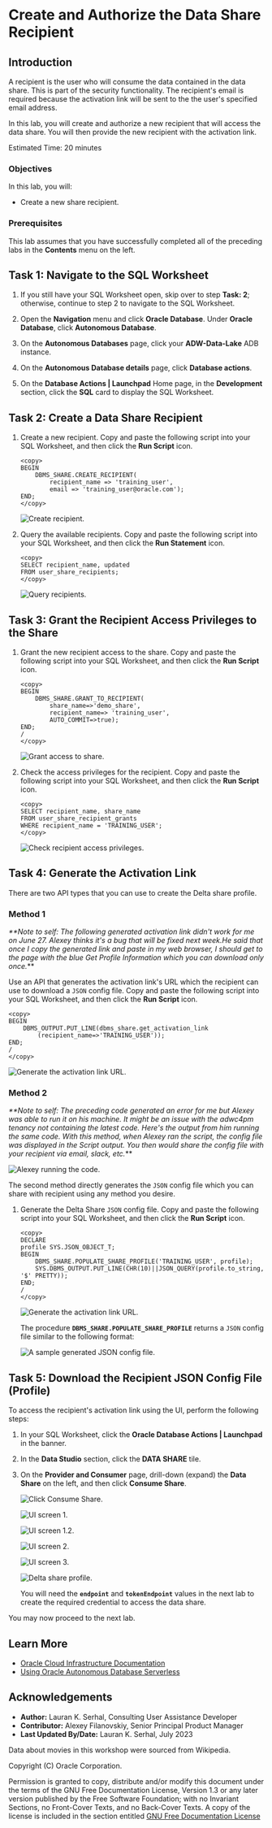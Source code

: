 # Create and Authorize the Data Share Recipient

## Introduction

A recipient is the user who will consume the data contained in the data share. This is part of the security functionality. The recipient's email is required because the activation link will be sent to the the user's specified email address.

In this lab, you will create and authorize a new recipient that will access the data share. You will then provide the new recipient with the activation link.

Estimated Time: 20 minutes

### Objectives

In this lab, you will:

* Create a new share recipient.

### Prerequisites

This lab assumes that you have successfully completed all of the preceding labs in the **Contents** menu on the left.

## Task 1: Navigate to the SQL Worksheet

1. If you still have your SQL Worksheet open, skip over to step **Task: 2**; otherwise, continue to step 2 to navigate to the SQL Worksheet.

2. Open the **Navigation** menu and click **Oracle Database**. Under **Oracle Database**, click **Autonomous Database**.

3. On the **Autonomous Databases** page, click your **ADW-Data-Lake** ADB instance.

4. On the **Autonomous Database details** page, click **Database actions**.

5. On the **Database Actions | Launchpad** Home page, in the **Development** section, click the **SQL** card to display the SQL Worksheet.

## Task 2: Create a Data Share Recipient

1. Create a new recipient. Copy and paste the following script into your SQL Worksheet, and then click the **Run Script** icon.

    ```
    <copy>
    BEGIN
        DBMS_SHARE.CREATE_RECIPIENT(
            recipient_name => 'training_user',
            email => 'training_user@oracle.com');
    END;
    </copy>
    ```

    ![Create recipient.](images/create-recipient.png)

2. Query the available recipients. Copy and paste the following script into your SQL Worksheet, and then click the **Run Statement** icon.

    ```
    <copy>
    SELECT recipient_name, updated
    FROM user_share_recipients;
    </copy>
    ```

    ![Query recipients.](images/query-recipients.png)

## Task 3: Grant the Recipient Access Privileges to the Share

1. Grant the new recipient access to the share. Copy and paste the following script into your SQL Worksheet, and then click the **Run Script** icon.

    ```
    <copy>
    BEGIN
        DBMS_SHARE.GRANT_TO_RECIPIENT(
            share_name=>'demo_share',
            recipient_name=> 'training_user',
            AUTO_COMMIT=>true);
    END;
    /
    </copy>
    ```

    ![Grant access to share.](images/grant-recipient-access.png)

2. Check the access privileges for the recipient. Copy and paste the following script into your SQL Worksheet, and then click the **Run Script** icon.

    ```
    <copy>
    SELECT recipient_name, share_name
    FROM user_share_recipient_grants
    WHERE recipient_name = 'TRAINING_USER';
    </copy>
    ```

    ![Check recipient access privileges.](images/query-privileges.png)

## Task 4: Generate the Activation Link

There are two API types that you can use to create the Delta share profile.

### **Method 1**

_**Note to self: The following generated activation link didn't work for me on June 27. Alexey thinks it's a bug that will be fixed next week.He said that once I copy the generated link and paste in my web browser, I should get to the page with the blue Get Profile Information which you can download only once._**

Use an API that generates the activation link's URL which the recipient can use to download a `JSON` config file. Copy and paste the following script into your SQL Worksheet, and then click the **Run Script** icon.

```
<copy>
BEGIN
    DBMS_OUTPUT.PUT_LINE(dbms_share.get_activation_link
        (recipient_name=>'TRAINING_USER'));
END;
/
</copy>
```

![Generate the activation link URL.](images/method-1.png)

### **Method 2**

_**Note to self: The preceding code generated an error for me but Alexey was able to run
it on his machine. It might be an issue with the adwc4pm tenancy not containing the latest code. Here's the output from him running the same code. With this method, when Alexey ran the script, the config file was displayed in the Script output. You then would share the config file with your recipient via email, slack, etc._**

![Alexey running the code.](images/alexey-code-1.png)

The second method directly generates the `JSON` config file which you can share with recipient using any method you desire.

1. Generate the Delta Share `JSON` config file. Copy and paste the following script into your SQL Worksheet, and then click the **Run Script** icon.

    ```
    <copy>
    DECLARE
    profile SYS.JSON_OBJECT_T;
    BEGIN
        DBMS_SHARE.POPULATE_SHARE_PROFILE('TRAINING_USER', profile);
        SYS.DBMS_OUTPUT.PUT_LINE(CHR(10)||JSON_QUERY(profile.to_string, '$' PRETTY));
    END;
    /
    </copy>
    ```

    ![Generate the activation link URL.](images/method-2.png)

    The procedure **`DBMS_SHARE.POPULATE_SHARE_PROFILE`** returns a `JSON` config file similar to the following format:

    ![A sample generated JSON config file.](images/sample-generated-file.png)

## Task 5: Download the Recipient JSON Config File (Profile)

To access the recipient's activation link using the UI, perform the following steps:

1. In your SQL Worksheet, click the **Oracle Database Actions | Launchpad** in the banner.

2. In the **Data Studio** section, click the **DATA SHARE** tile.

3. On the **Provider and Consumer** page, drill-down (expand) the **Data Share** on the left, and then click **Consume Share**.

    ![Click Consume Share.](images/consume-share.png)

    ![UI screen 1.](images/screen-1.png)

    ![UI screen 1.2.](images/screen-1_2.png)

    ![UI screen 2.](images/screen-2.png)

    ![UI screen 3.](images/screen-3.png)

    ![Delta share profile.](images/delta-share-profile.png)

    You will need the **`endpoint`** and **`tokenEndpoint`** values in the next lab to create the required credential to access the data share.

You may now proceed to the next lab.

## Learn More

* [Oracle Cloud Infrastructure Documentation](https://docs.cloud.oracle.com/en-us/iaas/Content/GSG/Concepts/baremetalintro.htm)
* [Using Oracle Autonomous Database Serverless](https://docs.oracle.com/en/cloud/paas/autonomous-database/adbsa/index.html)

## Acknowledgements

* **Author:** Lauran K. Serhal, Consulting User Assistance Developer
* **Contributor:** Alexey Filanovskiy, Senior Principal Product Manager
* **Last Updated By/Date:** Lauran K. Serhal, July 2023

Data about movies in this workshop were sourced from Wikipedia.

Copyright (C) Oracle Corporation.

Permission is granted to copy, distribute and/or modify this document
under the terms of the GNU Free Documentation License, Version 1.3
or any later version published by the Free Software Foundation;
with no Invariant Sections, no Front-Cover Texts, and no Back-Cover Texts.
A copy of the license is included in the section entitled [GNU Free Documentation License](files/gnu-free-documentation-license.txt)